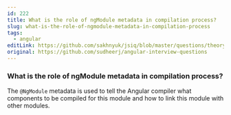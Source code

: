 ```yaml
---
id: 222
title: What is the role of ngModule metadata in compilation process?
slug: what-is-the-role-of-ngmodule-metadata-in-compilation-process
tags:
  - angular
editLink: https://github.com/sakhnyuk/jsiq/blob/master/questions/theory/angular/222.md
original: https://github.com/sudheerj/angular-interview-questions
---
```


### What is the role of ngModule metadata in compilation process?

The `@NgModule` metadata is used to tell the Angular compiler what components to be compiled for this module and how to link this module with other modules.